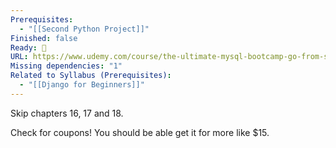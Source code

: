 ```yaml
---
Prerequisites:
  - "[[Second Python Project]]"
Finished: false
Ready: 🔘
URL: https://www.udemy.com/course/the-ultimate-mysql-bootcamp-go-from-sql-beginner-to-expert/
Missing dependencies: "1"
Related to Syllabus (Prerequisites):
  - "[[Django for Beginners]]"
---
```

Skip chapters 16, 17 and 18.

Check for coupons! You should be able get it for more like $15.
